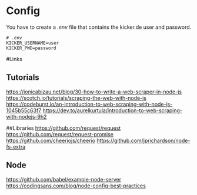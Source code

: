# Config
You have to create a *.env* file that contains the kicker.de user and password.

```
# .env
KICKER_USERNAME=user
KICKER_PWD=password
```

#Links

## Tutorials
https://ionicabizau.net/blog/30-how-to-write-a-web-scraper-in-node-js
https://scotch.io/tutorials/scraping-the-web-with-node-js
https://codeburst.io/an-introduction-to-web-scraping-with-node-js-1045b55c63f7
https://dev.to/aurelkurtula/introduction-to-web-scraping-with-nodejs-9h2

##Libraries
https://github.com/request/request
https://github.com/request/request-promise
https://github.com/cheeriojs/cheerio
https://github.com/jprichardson/node-fs-extra

## Node
https://github.com/babel/example-node-server
https://codingsans.com/blog/node-config-best-practices